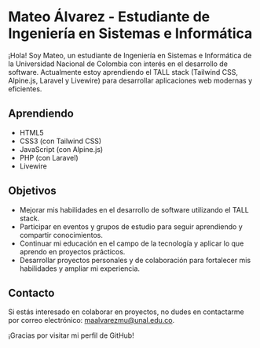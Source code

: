 # Mateo Álvarez - Estudiante de Ingeniería en Sistemas e Informática

¡Hola! Soy Mateo, un estudiante de Ingeniería en Sistemas e Informática de la Universidad Nacional de Colombia con interés en el desarrollo de software. Actualmente estoy aprendiendo el TALL stack (Tailwind CSS, Alpine.js, Laravel y Livewire) para desarrollar aplicaciones web modernas y eficientes.

## Aprendiendo

- HTML5
- CSS3 (con Tailwind CSS)
- JavaScript (con Alpine.js)
- PHP (con Laravel)
- Livewire

## Objetivos

- Mejorar mis habilidades en el desarrollo de software utilizando el TALL stack.
- Participar en eventos y grupos de estudio para seguir aprendiendo y compartir conocimientos.
- Continuar mi educación en el campo de la tecnología y aplicar lo que aprendo en proyectos prácticos.
- Desarrollar proyectos personales y de colaboración para fortalecer mis habilidades y ampliar mi experiencia.

## Contacto

Si estás interesado en colaborar en proyectos, no dudes en contactarme por correo electrónico: [maalvarezmu@unal.edu.co](mailto:maalvarezmu@unal.edu.co).

¡Gracias por visitar mi perfil de GitHub!

